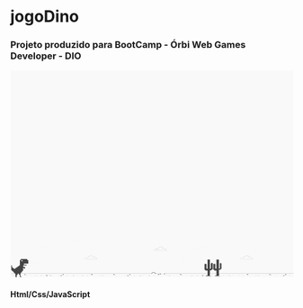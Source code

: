 # jogoDino
### Projeto produzido para BootCamp - Órbi Web Games Developer - DIO

![screenshot](dinoJogopic.png?raw=true "screenshot")

#### Html/Css/JavaScript
